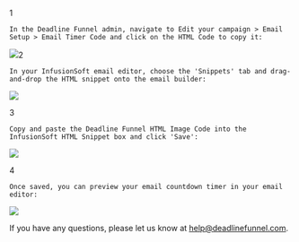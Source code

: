 1

    In the Deadline Funnel admin, navigate to Edit your campaign > Email Setup > Email Timer Code and click on the HTML Code to copy it:
![](https://s3.amazonaws.com/helpscout.net/docs/assets/53974d6ce4b0c76107b109d1/images/5a7e18d12c7d3a4a4198ffad/file-vUE1AEO3uw.png)2

    In your InfusionSoft email editor, choose the 'Snippets' tab and drag-and-drop the HTML snippet onto the email builder:

![](https://s3.amazonaws.com/helpscout.net/docs/assets/53974d6ce4b0c76107b109d1/images/57c08bb0c6979156e4f1e31b/file-bXo03lRYgx.png)

3

    Copy and paste the Deadline Funnel HTML Image Code into the InfusionSoft HTML Snippet box and click 'Save':

![](https://s3.amazonaws.com/helpscout.net/docs/assets/53974d6ce4b0c76107b109d1/images/57c08d74903360342852e78f/file-CopvSbNcYs.png)

4

    Once saved, you can preview your email countdown timer in your email editor:

![](https://s3.amazonaws.com/helpscout.net/docs/assets/53974d6ce4b0c76107b109d1/images/58ae18e72c7d3a576d356c56/file-4SyVLLd89R.png)

If you have any questions, please let us know at
[help@deadlinefunnel.com](mailto:mailto:help@deadlinefunnel.com).

